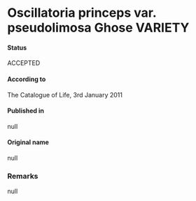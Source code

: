 # Oscillatoria princeps var. pseudolimosa Ghose VARIETY

#### Status
ACCEPTED

#### According to
The Catalogue of Life, 3rd January 2011

#### Published in
null

#### Original name
null

### Remarks
null